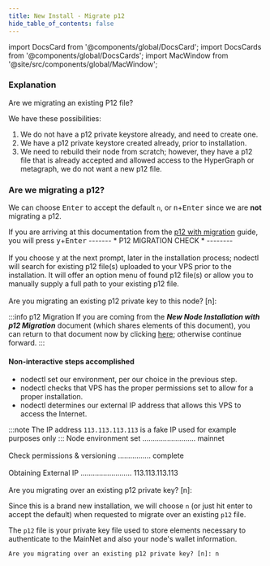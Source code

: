 ```yaml
---
title: New Install - Migrate p12
hide_table_of_contents: false
---
```

<intro-end />

import DocsCard from '@components/global/DocsCard';
import DocsCards from '@components/global/DocsCards';
import MacWindow from '@site/src/components/global/MacWindow';

<head>
  <title>Constellation Network automation with nodectl</title>
  <meta
    name="description"
    content="nodectl installation of new node"
  />
</head>

### Explanation

Are we migrating an existing P12 file?  

We have these possibilities:
1. We do not have a p12 private keystore already, and need to create one.
1. We have a p12 private keystore created already, prior to installation.
1. We need to rebuild their node from scratch; however, they have a p12 file that is already accepted and allowed access to the HyperGraph or metagraph, we do not want a new p12 file.

### Are we migrating a p12?

We can choose <kbd>Enter</kbd> to accept the default `n`, or <kbd>n</kbd>+<kbd>Enter</kbd> since we are **not** migrating a p12.

If you are arriving at this documentation from the [p12 with migration](/validate/automated/migrate/nodectl-migrate) guide, you will press <kbd>y</kbd>+<kbd>Enter</kbd>
<MacWindow>
------- * P12 MIGRATION CHECK * --------<br /> 
<br /> 
If you choose y at the next prompt, later in the installation process; nodectl will search for existing p12 file(s) uploaded to your VPS prior to the installation. It will offer an option menu of found p12 file(s) or allow you to manually supply a full path to your existing p12 file.<br /> 
<br /> 
Are you migrating an existing p12 private key to this node? [n]: <br /> 
</MacWindow>

:::info p12 Migration
If you are coming from the ***New Node Installation with p12 Migration*** document (which shares elements of this document), you can return to that document now by clicking [here](/validate/automated/migrate/nodectl-migrate-import); otherwise continue forward.
:::





























#### Non-interactive steps accomplished

- nodectl set our environment, per our choice in the previous step.
- nodectl checks that VPS has the proper permissions set to allow for a proper installation.
- nodectl determines our external IP address that allows this VPS to access the Internet.

:::note
The IP address `113.113.113.113` is a fake IP used for example purposes only
:::
<MacWindow>
 Node environment set .......................... mainnet<br />                                                         
  Check permissions & versioning ................ complete<br />                                                                      
  Obtaining External IP ......................... 113.113.113.113<br />                                                                
  Are you migrating over an existing p12 private key? [n]:<br />
</MacWindow>



 Since this is a brand new installation, we will choose `n` (or just hit enter to accept the default) when requested to migrate over an existing `p12` file.  
 
 The `p12` file is your private key file used to store elements necessary to authenticate to the MainNet and also your node's wallet information.

```
Are you migrating over an existing p12 private key? [n]: n
```